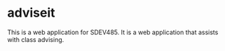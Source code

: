 # adviseit
This is a web application for SDEV485. It is a web application that assists with class advising.

